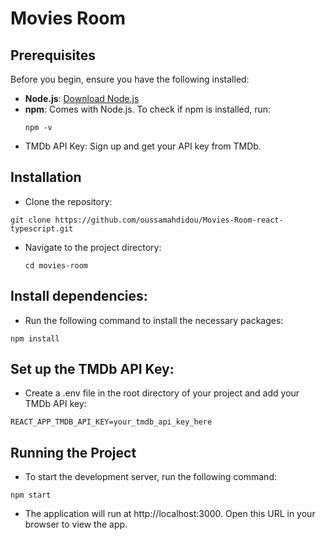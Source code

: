 # Movies Room
## Prerequisites

Before you begin, ensure you have the following installed:

- **Node.js**: [Download Node.js](https://nodejs.org)
- **npm**: Comes with Node.js. To check if npm is installed, run:
  ```
  npm -v
  ```
- TMDb API Key: Sign up and get your API key from TMDb.
## Installation
- Clone the repository:


```
git clone https://github.com/oussamahdidou/Movies-Room-react-typescript.git
```
- Navigate to the project directory:
  ```
  cd movies-room
  ```
## Install dependencies:

- Run the following command to install the necessary packages:

```
npm install
```
## Set up the TMDb API Key:

- Create a .env file in the root directory of your project and add your TMDb API key:


```
REACT_APP_TMDB_API_KEY=your_tmdb_api_key_here
```
## Running the Project
- To start the development server, run the following command:
```
npm start
```
- The application will run at http://localhost:3000. Open this URL in your browser to view the app.
